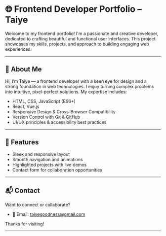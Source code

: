 # 🌐 Frontend Developer Portfolio – Taiye

Welcome to my frontend portfolio! I'm a passionate and creative developer, dedicated to crafting beautiful and functional user interfaces. This project showcases my skills, projects, and approach to building engaging web experiences.

---

## 🚀 About Me

Hi, I’m Taiye — a frontend developer with a keen eye for design and a strong foundation in web technologies. I enjoy turning complex problems into intuitive, pixel-perfect solutions. My expertise includes:

- HTML, CSS, JavaScript (ES6+)
- React, Vue.js
- Responsive Design & Cross-Browser Compatibility
- Version Control with Git & GitHub
- UI/UX principles & accessibility best practices

---

## 🌟 Features

- Sleek and responsive layout
- Smooth navigation and animations
- Highlighted projects with live demos
- Contact form for collaboration opportunities


---

## 📬 Contact

Want to connect or collaborate?

- 📧 Email: taiyegoodness@gmail.com 

Thanks for visiting!

---
